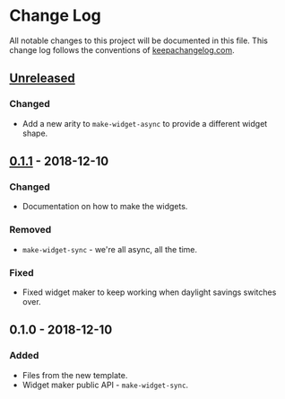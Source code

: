 # Change Log
All notable changes to this project will be documented in this file. This change log follows the conventions of [keepachangelog.com](http://keepachangelog.com/).

## [Unreleased]
### Changed
- Add a new arity to `make-widget-async` to provide a different widget shape.

## [0.1.1] - 2018-12-10
### Changed
- Documentation on how to make the widgets.

### Removed
- `make-widget-sync` - we're all async, all the time.

### Fixed
- Fixed widget maker to keep working when daylight savings switches over.

## 0.1.0 - 2018-12-10
### Added
- Files from the new template.
- Widget maker public API - `make-widget-sync`.

[Unreleased]: https://github.com/your-name/day-11/compare/0.1.1...HEAD
[0.1.1]: https://github.com/your-name/day-11/compare/0.1.0...0.1.1
